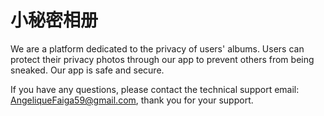 # 小秘密相册

We are a platform dedicated to the privacy of users' albums. Users can protect their privacy photos through our app to prevent others from being sneaked. Our app is safe and secure.

If you have any questions, please contact the technical support email: AngeliqueFaiga59@gmail.com, thank you for your support.
